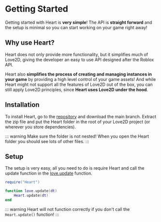# Getting Started

Getting started with Heart is **very simple**!
The API is **straight forward** and the setup is minimal so you can start working on your game right away!

## Why use Heart?

Heart does not only provide more functionality, but it simplifies much of Love2D, giving the developer an easy to use API designed after the Roblox API.

Heart also **simplifies the process of creating and managing instances in your game** by providing a high level control of your game assets! And while Heart might not support all the features of Love2D out of the box, you can still apply Love2D principles, since **Heart uses Love2D under the hood**.

## Installation

To install Heart, go to the [repository](https://github.com/xSwezan/Heart) and download the main branch.
Extract the zip file and put the Heart folder in the root of your Love2D project (or wherever you store dependencies).

::: warning
Make sure the folder is not nested! When you open the Heart folder you should see lots of other files.
:::

## Setup

The setup is very easy, all you need to do is require Heart and call the update function
in the [love.update](https://love2d.org/wiki/love.update) function.

```lua
require("Heart")

function love.update(dt)
    Heart.update(dt)
end
```

::: warning
Heart will not function correctly if you don't call the `Heart.update()` function!
:::